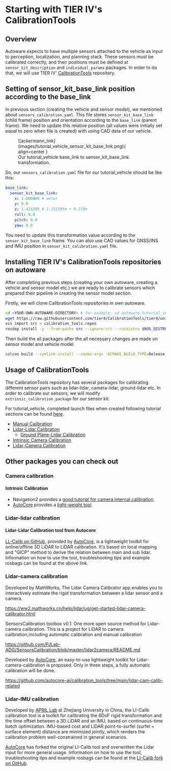 # Starting with TIER IV's CalibrationTools

## Overview

Autoware expects to have multiple sensors attached to the vehicle as input to perception,
localization,
and planning stack.
These sensors must be calibrated correctly,
and their positions must be defined at `sensor_kit_description` and `individual_params` packages.
In order to do that, we will use TIER IV' [CalibrationTools](https://github.com/tier4/CalibrationTools) repository.

## Setting of sensor_kit_base_link position according to the base_link

In previous section (creating the vehicle and sensor model),
we mentioned about `sensors_calibration.yaml`.
This file stores `sensor_kit_base_link` (child frame) position and orientation according to the
`base_link` (parent frame).
We need to update this relative position
(all values were initially set equal to zero when file is created)
with using CAD data of our vehicle.

<figure markdown>
  ![ackermann_link](images/tutorial_vehicle_sensor_kit_base_link.png){ align=center }
  <figcaption>
  Our tutorial_vehicle base_link to sensor_kit_base_link transformation.
  </figcaption>
</figure>

So, our `sensors_calibration.yaml` file for our tutorial_vehicle should be like this:

```yaml
base_link:
  sensor_kit_base_link:
    x: 1.600000 # meter
    y: 0.0
    z: 1.421595 # 1.151595m + 0.270m
    roll: 0.0
    pitch: 0.0
    yaw: 0.0
```

You need to update this transformation value according to the `sensor_kit_base_link` frame.
You can also use CAD values for GNSS/INS and IMU position in `sensor_kit_calibration.yaml` file.

## Installing TIER IV's CalibrationTools repositories on autoware

After completing previous steps (creating your own autoware,
creating a vehicle and sensor model etc.)
we are ready to calibrate sensors which prepared their pipeline in creating the sensor model section.

Firstly, we will clone CalibrationTools repositories in own autoware.

```bash
cd <YOUR-OWN-AUTOWARE-DIRECTORY> # for example: cd autoware.tutorial_vehicle
wget https://raw.githubusercontent.com/tier4/CalibrationTools/tier4/universe/calibration_tools.repos
vcs import src < calibration_tools.repos
rosdep install -y --from-paths src --ignore-src --rosdistro $ROS_DISTRO
```

Then build the all packages
after the all necessary changes are made on sensor model and vehicle model.

```bash
colcon build --symlink-install --cmake-args -DCMAKE_BUILD_TYPE=Release
```

## Usage of CalibrationTools

The CalibrationTools repository has several packages
for calibrating different sensor pairs such as lidar-lidar,
camera-lidar, ground-lidar etc. In order to calibrate our sensors,
we will modify `extrinsic_calibration_package` for our sensor kit.

For tutorial_vehicle,
completed launch files when created following tutorial sections can be found [here](https://github.com/leo-drive/calibration_tools_tutorial_vehicle/tree/tier4/universe/sensor/extrinsic_calibration_manager/launch/tutorial_vehicle_sensor_kit).

- [Manual Calibration](./manual-calibration.md)
- [Lidar-Lidar Calibration](./lidar-lidar-calibration.md)
  - [Ground Plane-Lidar Calibration](./ground-lidar-calibration.md)
- [Intrinsic Camera Calibration](./intrinsic-camera-calibration.md)
- [Lidar-Camera Calibration](./lidar-camera-calibration.md)

## Other packages you can check out

### Camera calibration

#### Intrinsic Calibration

- Navigation2 provides a [good tutorial for camera internal calibration](https://navigation.ros.org/tutorials/docs/camera_calibration.html).
- [AutoCore](https://autocore.ai/) provides a [light-weight tool](https://github.com/autocore-ai/calibration_tools/tree/main/camera_intrinsic_calib).

### Lidar-lidar calibration

#### Lidar-Lidar Calibration tool from Autocore

[LL-Calib on GitHub](https://github.com/autocore-ai/calibration_tools/tree/main/lidar-lidar-calib), provided by [AutoCore](https://autocore.ai/), is a lightweight toolkit for online/offline 3D LiDAR to LiDAR calibration. It's based on local mapping and "GICP" method to derive the relation between main and sub lidar. Information on how to use the tool, troubleshooting tips and example rosbags can be found at the above link.

### Lidar-camera calibration

Developed by MathWorks, The Lidar Camera Calibrator app enables you to interactively estimate the rigid transformation between a lidar sensor and a camera.

<https://ww2.mathworks.cn/help/lidar/ug/get-started-lidar-camera-calibrator.html>

SensorsCalibration toolbox v0.1: One more open source method for Lidar-camera calibration.
This is a project for LiDAR to camera calibration,including automatic calibration and manual calibration

<https://github.com/PJLab-ADG/SensorsCalibration/blob/master/lidar2camera/README.md>

Developed by [AutoCore](https://autocore.ai/), an easy-to-use lightweight toolkit for Lidar-camera-calibration is proposed. Only in three steps, a fully automatic calibration will be done.

<https://github.com/autocore-ai/calibration_tools/tree/main/lidar-cam-calib-related>

### Lidar-IMU calibration

Developed by [APRIL Lab](https://github.com/APRIL-ZJU) at Zhejiang University in China, the LI-Calib calibration tool is a toolkit for calibrating the 6DoF rigid transformation and the time offset between a 3D LiDAR and an IMU, based on continuous-time batch optimization.
IMU-based cost and LiDAR point-to-surfel (surfel = surface element) distance are minimized jointly, which renders the calibration problem well-constrained in general scenarios.

[AutoCore](https://autocore.ai/) has forked the original LI-Calib tool and overwritten the Lidar input for more general usage. Information on how to use the tool, troubleshooting tips and example rosbags can be found at the [LI-Calib fork on GitHub](https://github.com/autocore-ai/calibration_tools/tree/main/li_calib).
